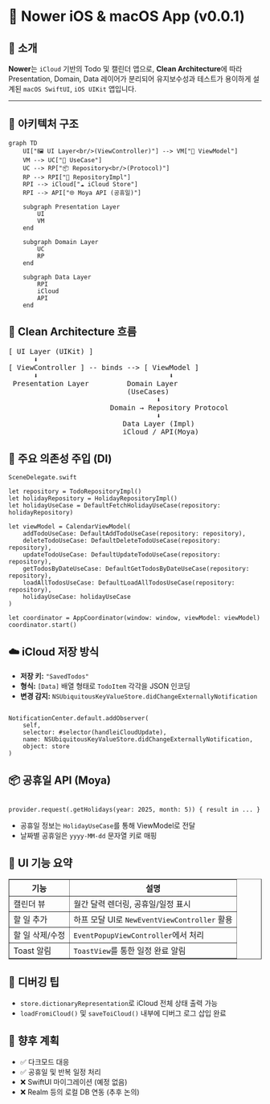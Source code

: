 <h1>📂 Nower iOS & macOS App (v0.0.1)</h1>

<h2>📌 소개</h2>
<p>
  <strong>Nower</strong>는 <code>iCloud</code> 기반의 Todo 및 캘린더 앱으로, 
  <strong>Clean Architecture</strong>에 따라 Presentation, Domain, Data 레이어가 분리되어 유지보수성과 테스트가 용이하게 설계된 <code>macOS SwiftUI</code>, <code>iOS UIKit</code> 앱입니다.
</p>

<hr />

<h2>📐 아키텍처 구조</h2>


```mermaid
graph TD
    UI["🖼️ UI Layer<br/>(ViewController)"] --> VM["🧠 ViewModel"]
    VM --> UC["🧩 UseCase"]
    UC --> RP["📦 Repository<br/>(Protocol)"]
    RP --> RPI["💽 RepositoryImpl"]
    RPI --> iCloud["☁️ iCloud Store"]
    RPI --> API["🌐 Moya API (공휴일)"]

    subgraph Presentation Layer
        UI
        VM
    end

    subgraph Domain Layer
        UC
        RP
    end

    subgraph Data Layer
        RPI
        iCloud
        API
    end
```


<h2>🧠 Clean Architecture 흐름</h2>

<pre>
[ UI Layer (UIKit) ]
      ⬇️
[ ViewController ] -- binds --> [ ViewModel ]
      ⬇️                               ⬇️
 Presentation Layer         Domain Layer
                            (UseCases)
                                   ⬇️
                        Domain → Repository Protocol
                                   ⬇️
                           Data Layer (Impl)
                           iCloud / API(Moya)
</pre>

<h2>🔩 주요 의존성 주입 (DI)</h2>

<pre><code>SceneDelegate.swift

let repository = TodoRepositoryImpl()
let holidayRepository = HolidayRepositoryImpl()
let holidayUseCase = DefaultFetchHolidayUseCase(repository: holidayRepository)

let viewModel = CalendarViewModel(
    addTodoUseCase: DefaultAddTodoUseCase(repository: repository),
    deleteTodoUseCase: DefaultDeleteTodoUseCase(repository: repository),
    updateTodoUseCase: DefaultUpdateTodoUseCase(repository: repository),
    getTodosByDateUseCase: DefaultGetTodosByDateUseCase(repository: repository),
    loadAllTodosUseCase: DefaultLoadAllTodosUseCase(repository: repository),
    holidayUseCase: holidayUseCase
)

let coordinator = AppCoordinator(window: window, viewModel: viewModel)
coordinator.start()
</code></pre>

<h2>☁️ iCloud 저장 방식</h2>
<ul>
  <li><strong>저장 키:</strong> <code>"SavedTodos"</code></li>
  <li><strong>형식:</strong> <code>[Data]</code> 배열 형태로 <code>TodoItem</code> 각각을 JSON 인코딩</li>
  <li><strong>변경 감지:</strong> <code>NSUbiquitousKeyValueStore.didChangeExternallyNotification</code></li>
</ul>

<pre><code>
NotificationCenter.default.addObserver(
    self,
    selector: #selector(handleiCloudUpdate),
    name: NSUbiquitousKeyValueStore.didChangeExternallyNotification,
    object: store
)
</code></pre>

<h2>📦 공휴일 API (Moya)</h2>
<pre><code>
provider.request(.getHolidays(year: 2025, month: 5)) { result in ... }
</code></pre>

<ul>
  <li>공휴일 정보는 <code>HolidayUseCase</code>를 통해 ViewModel로 전달</li>
  <li>날짜별 공휴일은 <code>yyyy-MM-dd</code> 문자열 키로 매핑</li>
</ul>

<h2>📱 UI 기능 요약</h2>

<table border="1" cellpadding="6">
  <tr><th>기능</th><th>설명</th></tr>
  <tr><td>캘린더 뷰</td><td>월간 달력 렌더링, 공휴일/일정 표시</td></tr>
  <tr><td>할 일 추가</td><td>하프 모달 UI로 <code>NewEventViewController</code> 활용</td></tr>
  <tr><td>할 일 삭제/수정</td><td><code>EventPopupViewController</code>에서 처리</td></tr>
  <tr><td>Toast 알림</td><td><code>ToastView</code>를 통한 일정 완료 알림</td></tr>
</table>

<h2>🧪 디버깅 팁</h2>
<ul>
  <li><code>store.dictionaryRepresentation</code>로 iCloud 전체 상태 출력 가능</li>
  <li><code>loadFromiCloud()</code> 및 <code>saveToiCloud()</code> 내부에 디버그 로그 삽입 완료</li>
</ul>

<h2>🔄 향후 계획</h2>

<ul>
  <li>✅ 다크모드 대응</li>
  <li>✅ 공휴일 및 반복 일정 처리</li>
  <li>❌ SwiftUI 마이그레이션 (예정 없음)</li>
  <li>❌ Realm 등의 로컬 DB 연동 (추후 논의)</li>
</ul>
